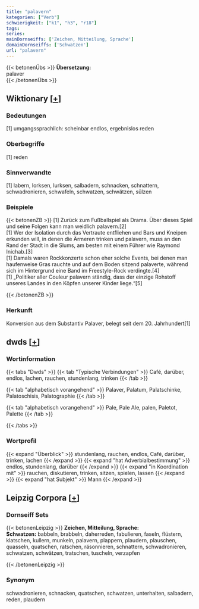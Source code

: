 ```yaml
---
title: "palavern"
kategorien: ["Verb"]
schwierigkeit: ["k1", "h3", "r18"]
tags:
series:
mainDornseiffs: ['Zeichen, Mitteilung, Sprache']
domainDornseiffs: ['Schwatzen']
url: "palavern"
---
```


{{< betonenÜbs >}}
**Übersetzung:**  
palaver  
{{< /betonenÜbs >}}

## Wiktionary [[+](https://de.wiktionary.org/wiki/palavern)]

### Bedeutungen
[1] umgangssprachlich: scheinbar endlos, ergebnislos reden  

### Oberbegriffe
[1] reden  

### Sinnverwandte
[1] labern, lorksen, lurksen, salbadern, schnacken, schnattern, schwadronieren, schwafeln, schwatzen, schwätzen, sülzen  

### Beispiele
{{< betonenZB >}}
[1] Zurück zum Fußballspiel als Drama. Über dieses Spiel und seine Folgen kann man weidlich palavern.[2]  
[1] Wer der Isolation durch das Vertraute entfliehen und Bars und Kneipen erkunden will, in denen die Ärmeren trinken und palavern, muss an den Rand der Stadt in die Slums, am besten mit einem Führer wie Raymond Inichab.[3]  
[1] Damals waren Rockkonzerte schon eher solche Events, bei denen man haufenweise Gras rauchte und auf dem Boden sitzend palaverte, während sich im Hintergrund eine Band im Freestyle-Rock verdingte.[4]  
[1] „Politiker aller Couleur palavern ständig, dass der einzige Rohstoff unseres Landes in den Köpfen unserer Kinder liege.“[5]  

{{< /betonenZB >}}
### Herkunft
Konversion aus dem Substantiv Palaver, belegt seit dem 20. Jahrhundert[1]  



## dwds [[+](https://www.dwds.de/wb/palavern)]

### Wortinformation
{{< tabs "Dwds" >}}
{{< tab "Typische Verbindungen" >}}
Café, darüber, endlos, lachen, rauchen, stundenlang, trinken
{{< /tab >}}

{{< tab "alphabetisch vorangehend" >}}
Palaver, Palatum, Palatschinke, Palatoschisis, Palatographie
{{< /tab >}}

{{< tab "alphabetisch vorangehend" >}}
Pale, Pale Ale, palen, Paletot, Palette
{{< /tab >}}

{{< /tabs >}}

### Wortprofil
{{< expand "Überblick" >}} stundenlang, rauchen, endlos, Café, darüber, trinken, lachen {{< /expand >}}
{{< expand "hat Adverbialbestimmung" >}} endlos, stundenlang, darüber {{< /expand >}}
{{< expand "in Koordination mit" >}} rauchen, diskutieren, trinken, sitzen, spielen, lassen {{< /expand >}}
{{< expand "hat Subjekt" >}} Mann {{< /expand >}}

## Leipzig Corpora [[+](https://corpora.uni-leipzig.de/en/res?word=palavern&corpusId=deu_newscrawl-public_2018)]

### Dornseiff Sets
{{< betonenLeipzig >}}
**Zeichen, Mitteilung, Sprache:**  
**Schwatzen:** babbeln, brabbeln, daherreden, fabulieren, faseln, flüstern, klatschen, kullern, munkeln, palavern, plappern, plaudern, plauschen, quasseln, quatschen, ratschen, räsonnieren, schnattern, schwadronieren, schwatzen, schwätzen, tratschen, tuscheln, verzapfen  

{{< /betonenLeipzig >}}

### Synonym
schwadronieren, schnacken, quatschen, schwatzen, unterhalten, salbadern, reden, plaudern

